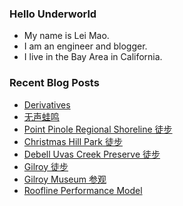 ### Hello Underworld

- My name is Lei Mao.
- I am an engineer and blogger.
- I live in the Bay Area in California.


### Recent Blog Posts

<!-- BLOG-POST-LIST:START -->
- [Derivatives](https://leimao.github.io/blog/Derivatives/)
- [无声蛙鸣](https://leimao.github.io/essay/%E6%97%A0%E5%A3%B0%E8%9B%99%E9%B8%A3-The-Frog/)
- [Point Pinole Regional Shoreline 徒步](https://leimao.github.io/life/Point-Pinole-Regional-Shoreline/)
- [Christmas Hill Park 徒步](https://leimao.github.io/life/Christmas-Hill-Park/)
- [Debell Uvas Creek Preserve 徒步](https://leimao.github.io/life/Debell-Uvas-Creek-Preserve/)
- [Gilroy 徒步](https://leimao.github.io/life/Gilroy-California/)
- [Gilroy Museum 参观](https://leimao.github.io/life/Gilroy-Museum/)
- [Roofline Performance Model](https://leimao.github.io/blog/Roofline-Performance-Model/)
<!-- BLOG-POST-LIST:END -->
